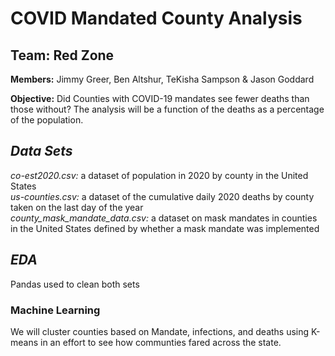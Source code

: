# COVID Mandated County Analysis

## Team: Red Zone

**Members:** Jimmy Greer, Ben Altshur, TeKisha Sampson &amp; Jason Goddard


**Objective:** Did Counties with COVID-19 mandates see fewer deaths than those without?  The analysis will be a function of the deaths as a percentage of the population.  

## ***Data Sets***
*co-est2020.csv:*   a dataset of population in 2020 by county in the United States <br>
*us-counties.csv:*  a dataset of the cumulative daily 2020 deaths by county taken on the last day of the year <br>
*county_mask_mandate_data.csv:*   a dataset on mask mandates in counties in the United States defined by whether a mask mandate was implemented

## ***EDA***
Pandas used to clean both sets


### Machine Learning
We will cluster counties based on Mandate, infections, and deaths using K-means in an effort to see how communties fared across the state.
